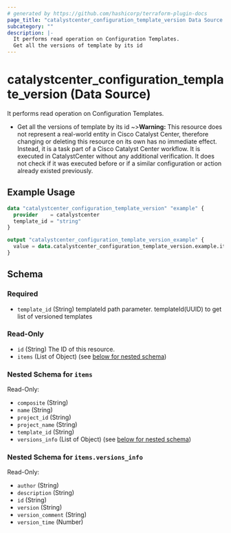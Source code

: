 ```yaml
---
# generated by https://github.com/hashicorp/terraform-plugin-docs
page_title: "catalystcenter_configuration_template_version Data Source - terraform-provider-catalystcenter"
subcategory: ""
description: |-
  It performs read operation on Configuration Templates.
  Get all the versions of template by its id
---
```


# catalystcenter_configuration_template_version (Data Source)

It performs read operation on Configuration Templates.

- Get all the versions of template by its id
~>**Warning:**
This resource does not represent a real-world entity in Cisco Catalyst Center, therefore changing or deleting this resource on its own has no immediate effect.
Instead, it is a task part of a Cisco Catalyst Center workflow. It is executed in CatalystCenter without any additional verification. It does not check if it was executed before or if a similar configuration or action already existed previously.

## Example Usage

```terraform
data "catalystcenter_configuration_template_version" "example" {
  provider    = catalystcenter
  template_id = "string"
}

output "catalystcenter_configuration_template_version_example" {
  value = data.catalystcenter_configuration_template_version.example.items
}
```

<!-- schema generated by tfplugindocs -->
## Schema

### Required

- `template_id` (String) templateId path parameter. templateId(UUID) to get list of versioned templates

### Read-Only

- `id` (String) The ID of this resource.
- `items` (List of Object) (see [below for nested schema](#nestedatt--items))

<a id="nestedatt--items"></a>
### Nested Schema for `items`

Read-Only:

- `composite` (String)
- `name` (String)
- `project_id` (String)
- `project_name` (String)
- `template_id` (String)
- `versions_info` (List of Object) (see [below for nested schema](#nestedobjatt--items--versions_info))

<a id="nestedobjatt--items--versions_info"></a>
### Nested Schema for `items.versions_info`

Read-Only:

- `author` (String)
- `description` (String)
- `id` (String)
- `version` (String)
- `version_comment` (String)
- `version_time` (Number)
